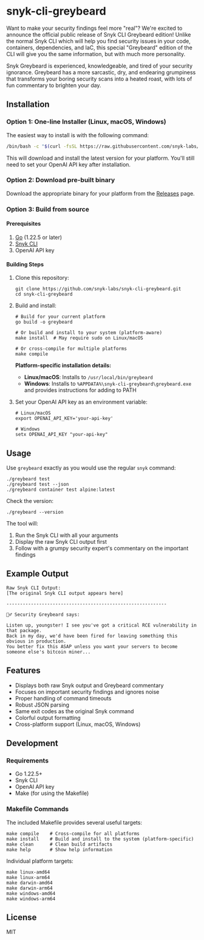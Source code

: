 # snyk-cli-greybeard

Want to make your security findings feel more "real"? We're excited to announce the official public release of Snyk CLI Greybeard edition! Unlike the normal Snyk CLI which will help you find security issues in your code, containers, dependencies, and IaC, this special "Greybeard" edition of the CLI will give you the same information, but with much more personality.

Snyk Greybeard is experienced, knowledgeable, and tired of your security ignorance. Greybeard has a more sarcastic, dry, and endearing grumpiness that transforms your boring security scans into a heated roast, with lots of fun commentary to brighten your day.

## Installation

### Option 1: One-line Installer (Linux, macOS, Windows)

The easiest way to install is with the following command:

```bash
/bin/bash -c "$(curl -fsSL https://raw.githubusercontent.com/snyk-labs/snyk-cli-greybeard/refs/heads/main/install.sh)"
```

This will download and install the latest version for your platform. You'll still need to set your OpenAI API key after installation.

### Option 2: Download pre-built binary

Download the appropriate binary for your platform from the [Releases](https://github.com/snyk-labs/snyk-cli-greybeard/releases) page.

### Option 3: Build from source

#### Prerequisites
1. [Go](https://golang.org/doc/install) (1.22.5 or later)
2. [Snyk CLI](https://docs.snyk.io/snyk-cli/install-the-snyk-cli)
3. OpenAI API key

#### Building Steps
1. Clone this repository:
   ```
   git clone https://github.com/snyk-labs/snyk-cli-greybeard.git
   cd snyk-cli-greybeard
   ```

2. Build and install:
   ```
   # Build for your current platform
   go build -o greybeard
   
   # Or build and install to your system (platform-aware)
   make install  # May require sudo on Linux/macOS
   
   # Or cross-compile for multiple platforms
   make compile
   ```

   **Platform-specific installation details:**
   - **Linux/macOS**: Installs to `/usr/local/bin/greybeard`
   - **Windows**: Installs to `%APPDATA%\snyk-cli-greybeard\greybeard.exe` and provides instructions for adding to PATH

3. Set your OpenAI API key as an environment variable:
   ```
   # Linux/macOS
   export OPENAI_API_KEY='your-api-key'
   
   # Windows
   setx OPENAI_API_KEY "your-api-key"
   ```

## Usage

Use `greybeard` exactly as you would use the regular `snyk` command:

```
./greybeard test
./greybeard test --json
./greybeard container test alpine:latest
```

Check the version:
```
./greybeard --version
```

The tool will:
1. Run the Snyk CLI with all your arguments
2. Display the raw Snyk CLI output first
3. Follow with a grumpy security expert's commentary on the important findings

## Example Output

```
Raw Snyk CLI Output:
[The original Snyk CLI output appears here]

-----------------------------------------------------------

🧔‍♂️ Security Greybeard says:

Listen up, youngster! I see you've got a critical RCE vulnerability in that package. 
Back in my day, we'd have been fired for leaving something this obvious in production. 
You better fix this ASAP unless you want your servers to become someone else's bitcoin miner...
```

## Features

- Displays both raw Snyk output and Greybeard commentary
- Focuses on important security findings and ignores noise
- Proper handling of command timeouts
- Robust JSON parsing
- Same exit codes as the original Snyk command
- Colorful output formatting
- Cross-platform support (Linux, macOS, Windows)

## Development

### Requirements
- Go 1.22.5+
- Snyk CLI
- OpenAI API key
- Make (for using the Makefile)

### Makefile Commands
The included Makefile provides several useful targets:

```
make compile    # Cross-compile for all platforms
make install    # Build and install to the system (platform-specific)
make clean      # Clean build artifacts
make help       # Show help information
```

Individual platform targets:
```
make linux-amd64
make linux-arm64
make darwin-amd64
make darwin-arm64
make windows-amd64
make windows-arm64
```

## License

MIT
